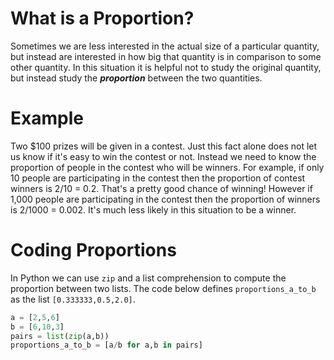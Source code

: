 # What is a Proportion?

Sometimes we are less interested in the actual size of a particular quantity, but instead are interested in how big that quantity is in comparison to some other quantity.  In this situation it is helpful not to study the original quantity, but instead study the ***proportion*** between the two quantities.

# Example

Two $100 prizes will be given in a contest.  Just this fact alone does not let us know if it's easy to win the contest or not.  Instead we need to know the proportion of people in the contest who will be winners.  For example, if only 10 people are participating in the contest then the proportion of contest winners is 2/10 = 0.2. That's a pretty good chance of winning! However if 1,000 people are participating in the contest then the proportion of winners is 2/1000 = 0.002.  It's much less likely in this situation to be a winner.

# Coding Proportions

In Python we can use `zip` and a list comprehension to compute the proportion between two lists. The code below defines `proportions_a_to_b` as the list `[0.333333,0.5,2.0]`.

```python
a = [2,5,6]
b = [6,10,3]
pairs = list(zip(a,b))
proportions_a_to_b = [a/b for a,b in pairs]
```
